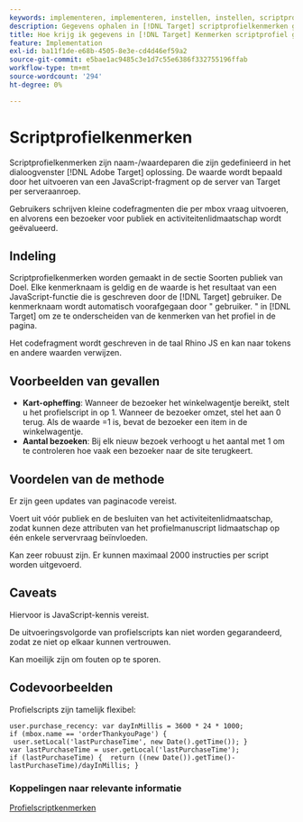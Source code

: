 ```yaml
---
keywords: implementeren, implementeren, instellen, instellen, scriptprofielkenmerken
description: Gegevens ophalen in [!DNL Target] scriptprofielkenmerken gebruiken.
title: Hoe krijg ik gegevens in [!DNL Target] Kenmerken scriptprofiel gebruiken?
feature: Implementation
exl-id: ba11f1de-e68b-4505-8e3e-cd4d46ef59a2
source-git-commit: e5bae1ac9485c3e1d7c55e6386f332755196ffab
workflow-type: tm+mt
source-wordcount: '294'
ht-degree: 0%

---
```


# Scriptprofielkenmerken

Scriptprofielkenmerken zijn naam-/waardeparen die zijn gedefinieerd in het dialoogvenster [!DNL Adobe Target] oplossing. De waarde wordt bepaald door het uitvoeren van een JavaScript-fragment op de server van Target per serveraanroep.

Gebruikers schrijven kleine codefragmenten die per mbox vraag uitvoeren, en alvorens een bezoeker voor publiek en activiteitenlidmaatschap wordt geëvalueerd.

## Indeling

Scriptprofielkenmerken worden gemaakt in de sectie Soorten publiek van Doel. Elke kenmerknaam is geldig en de waarde is het resultaat van een JavaScript-functie die is geschreven door de [!DNL Target] gebruiker. De kenmerknaam wordt automatisch voorafgegaan door &quot; gebruiker. &quot; in [!DNL Target] om ze te onderscheiden van de kenmerken van het profiel in de pagina.

Het codefragment wordt geschreven in de taal Rhino JS en kan naar tokens en andere waarden verwijzen.

## Voorbeelden van gevallen

* **Kart-opheffing**: Wanneer de bezoeker het winkelwagentje bereikt, stelt u het profielscript in op 1. Wanneer de bezoeker omzet, stel het aan 0 terug. Als de waarde =1 is, bevat de bezoeker een item in de winkelwagentje.
* **Aantal bezoeken**: Bij elk nieuw bezoek verhoogt u het aantal met 1 om te controleren hoe vaak een bezoeker naar de site terugkeert.

## Voordelen van de methode

Er zijn geen updates van paginacode vereist.

Voert uit vóór publiek en de besluiten van het activiteitenlidmaatschap, zodat kunnen deze attributen van het profielmanuscript lidmaatschap op één enkele servervraag beïnvloeden.

Kan zeer robuust zijn. Er kunnen maximaal 2000 instructies per script worden uitgevoerd.

## Caveats

Hiervoor is JavaScript-kennis vereist.

De uitvoeringsvolgorde van profielscripts kan niet worden gegarandeerd, zodat ze niet op elkaar kunnen vertrouwen.

Kan moeilijk zijn om fouten op te sporen.

## Codevoorbeelden

Profielscripts zijn tamelijk flexibel:

```
user.purchase_recency: var dayInMillis = 3600 * 24 * 1000; if (mbox.name == 'orderThankyouPage') {  user.setLocal('lastPurchaseTime', new Date().getTime()); } var lastPurchaseTime = user.getLocal('lastPurchaseTime'); if (lastPurchaseTime) {  return ((new Date()).getTime()-lastPurchaseTime)/dayInMillis; }
```

### Koppelingen naar relevante informatie

[Profielscriptkenmerken](https://experienceleague.adobe.com/docs/target/using/audiences/visitor-profiles/profile-parameters.html?lang=nl-NL#concept_8C07AEAB0A144FECA8B4FEB091AED4D2)
